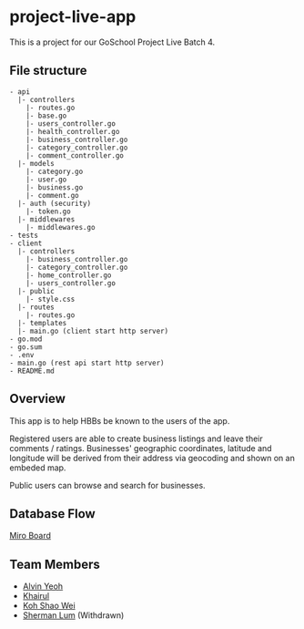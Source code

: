 # project-live-app

This is a project for our GoSchool Project Live Batch 4.

## File structure

```
- api
  |- controllers
    |- routes.go
    |- base.go
    |- users_controller.go
    |- health_controller.go
    |- business_controller.go
    |- category_controller.go
    |- comment_controller.go
  |- models
    |- category.go
    |- user.go
    |- business.go
    |- comment.go
  |- auth (security)
    |- token.go
  |- middlewares
    |- middlewares.go
- tests
- client
  |- controllers
    |- business_controller.go
    |- category_controller.go
    |- home_controller.go
    |- users_controller.go
  |- public
    |- style.css
  |- routes
    |- routes.go
  |- templates
  |- main.go (client start http server)
- go.mod
- go.sum
- .env
- main.go (rest api start http server)
- README.md
```

## Overview
This app is to help HBBs be known to the users of the app.

Registered users are able to create business listings and leave their comments / ratings. Businesses' geographic coordinates, latitude and longitude will be derived from their address via geocoding and shown on an embeded map.

Public users can browse and search for businesses.

## Database Flow
[Miro Board](https://miro.com/app/board/o9J_l-xAAp8=/)

## Team Members

- [Alvin Yeoh](https://github.com/xenodus)
- [Khairul](https://github.com/mofodox)
- [Koh Shao Wei](https://github.com/ksw95)
- [Sherman Lum](https://github.com/Smbsg) (Withdrawn)
